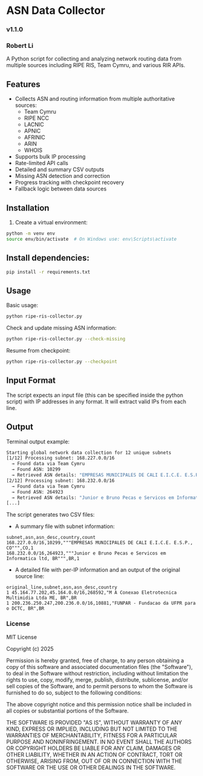 # ASN Data Collector
### v1.1.0
### Robert Li

A Python script for collecting and analyzing network routing data from multiple sources including RIPE RIS, Team Cymru, and various RIR APIs.

## Features

- Collects ASN and routing information from multiple authoritative sources:
  - Team Cymru
  - RIPE NCC
  - LACNIC
  - APNIC
  - AFRINIC
  - ARIN
  - WHOIS
- Supports bulk IP processing
- Rate-limited API calls
- Detailed and summary CSV outputs
- Missing ASN detection and correction
- Progress tracking with checkpoint recovery
- Fallback logic between data sources


## Installation

1. Create a virtual environment:
```bash
python -m venv env
source env/bin/activate  # On Windows use: env\Scripts\activate
```

## Install dependencies:

```bash
pip install -r requirements.txt
```

## Usage

Basic usage:

```bash
python ripe-ris-collector.py
```

Check and update missing ASN information:

```bash
python ripe-ris-collector.py --check-missing
```

Resume from checkpoint:

```bash
python ripe-ris-collector.py --checkpoint
```

## Input Format

The script expects an input file (this can be specified inside the python script) with IP addresses in any format. It will extract valid IPs from each line.

## Output

Terminal output example:

```bash
Starting global network data collection for 12 unique subnets
[1/12] Processing subnet: 168.227.0.0/16
  → Found data via Team Cymru
  → Found ASN: 10299
  → Retrieved ASN details: "EMPRESAS MUNICIPALES DE CALI E.I.C.E. E.S.P., CO"
[2/12] Processing subnet: 168.232.0.0/16
  → Found data via Team Cymru
  → Found ASN: 264923
  → Retrieved ASN details: "Junior e Bruno Pecas e Servicos em Informatica ltd, BR"
[...]
```

The script generates two CSV files:

- A summary file with subnet information:

```csv
subnet,asn,asn_desc,country,count
168.227.0.0/16,10299,"""EMPRESAS MUNICIPALES DE CALI E.I.C.E. E.S.P., CO""",CO,1
168.232.0.0/16,264923,"""Junior e Bruno Pecas e Servicos em Informatica ltd, BR""",BR,1
```

- A detailed file with per-IP information and an output of the original source line:

```csv
original_line,subnet,asn,asn_desc,country
1 45.164.77.202,45.164.0.0/16,268592,"M A Conexao Eletrotecnica Multimidia Ltda ME, BR",BR
1 200.236.250.247,200.236.0.0/16,10881,"FUNPAR - Fundacao da UFPR para o DCTC, BR",BR
```

### License

MIT License

Copyright (c) 2025

Permission is hereby granted, free of charge, to any person obtaining a copy of this software and associated documentation files (the "Software"), to deal in the Software without restriction, including without limitation the rights to use, copy, modify, merge, publish, distribute, sublicense, and/or sell copies of the Software, and to permit persons to whom the Software is furnished to do so, subject to the following conditions:

The above copyright notice and this permission notice shall be included in all copies or substantial portions of the Software.

THE SOFTWARE IS PROVIDED "AS IS", WITHOUT WARRANTY OF ANY KIND, EXPRESS OR IMPLIED, INCLUDING BUT NOT LIMITED TO THE WARRANTIES OF MERCHANTABILITY, FITNESS FOR A PARTICULAR PURPOSE AND NONINFRINGEMENT. IN NO EVENT SHALL THE AUTHORS OR COPYRIGHT HOLDERS BE LIABLE FOR ANY CLAIM, DAMAGES OR OTHER LIABILITY, WHETHER IN AN ACTION OF CONTRACT, TORT OR OTHERWISE, ARISING FROM, OUT OF OR IN CONNECTION WITH THE SOFTWARE OR THE USE OR OTHER DEALINGS IN THE SOFTWARE.

